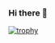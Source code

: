 ### Hi there 👋

[![trophy](https://github-profile-trophy.vercel.app/?username=riku-yanagihashi&theme=★★★&column=7)](https://github.com/ryo-ma/github-profile-trophy)

